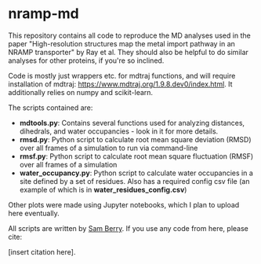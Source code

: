 # nramp-md
This repository contains all code to reproduce the MD analyses used in the paper "High-resolution structures map the metal import pathway in an NRAMP transporter" by Ray et al. They should also be helpful to do similar analyses for other proteins, if you're so inclined.

Code is mostly just wrappers etc. for mdtraj functions, and will require installation of mdtraj: https://www.mdtraj.org/1.9.8.dev0/index.html. It additionally relies on numpy and scikit-learn.

The scripts contained are:

* **mdtools.py**: Contains several functions used for analyzing distances, dihedrals, and water occupancies - look in it for more details.
* **rmsd.py**: Python script to calculate root mean square deviation (RMSD) over all frames of a simulation to run via command-line
* **rmsf.py**: Python script to calculate root mean square fluctuation (RMSF) over all frames of a simulation
* **water_occupancy.py**: Python script to calculate water occupancies in a site defined by a set of residues. Also has a required config csv file (an example of which is in **water_residues_config.csv**)

Other plots were made using Jupyter notebooks, which I plan to upload here eventually.

All scripts are written by [Sam Berry](https://sam-berry.com/). If you use any code from here, please cite:

[insert citation here].
